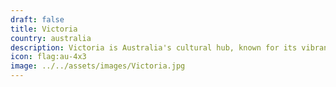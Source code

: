 ```yaml
---
draft: false
title: Victoria
country: australia
description: Victoria is Australia's cultural hub, known for its vibrant arts scene, beautiful coastline, and the bustling city of Melbourne. 🎨🏙️
icon: flag:au-4x3
image: ../../assets/images/Victoria.jpg
---
```

